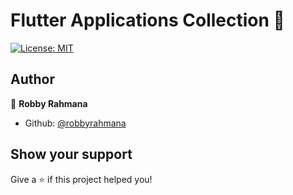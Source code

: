 # Flutter Applications Collection 👋

[![License: MIT](https://img.shields.io/badge/License-MIT-yellow.svg)](#)

## Author

👤 **Robby Rahmana**

* Github: [@robbyrahmana](https://github.com/robbyrahmana)

## Show your support

Give a ⭐️ if this project helped you!
